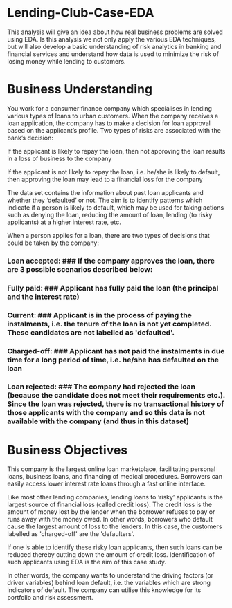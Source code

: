 # Lending-Club-Case-EDA
This analysis will give an idea about how real business problems are solved using EDA. Is this analysis we not only apply the various EDA techniques, but will also develop a basic understanding of risk analytics in banking and financial services and understand how data is used to minimize the risk of losing money while lending to customers.

# Business Understanding
You work for a consumer finance company which specialises in lending various types of loans to urban customers. When the company receives a loan application, the company has to make a decision for loan approval based on the applicant’s profile. Two types of risks are associated with the bank’s decision:

  If the applicant is likely to repay the loan, then not approving the loan results in a loss of business to the company

  If the applicant is not likely to repay the loan, i.e. he/she is likely to default, then approving the loan may lead to a financial loss   for the company

 
The data set contains the information about past loan applicants and whether they ‘defaulted’ or not. The aim is to identify patterns which indicate if a person is likely to default, which may be used for taking actions such as denying the loan, reducing the amount of loan, lending (to risky applicants) at a higher interest rate, etc.

When a person applies for a loan, there are two types of decisions that could be taken by the company:

### Loan accepted: ### If the company approves the loan, there are 3 possible scenarios described below:

### Fully paid: ### Applicant has fully paid the loan (the principal and the interest rate)

### Current: ### Applicant is in the process of paying the instalments, i.e. the tenure of the loan is not yet completed. These candidates are not labelled as 'defaulted'.

### Charged-off: ### Applicant has not paid the instalments in due time for a long period of time, i.e. he/she has defaulted on the loan 

### Loan rejected: ### The company had rejected the loan (because the candidate does not meet their requirements etc.). Since the loan was rejected, there is no transactional history of those applicants with the company and so this data is not available with the company (and thus in this dataset)


# Business Objectives
This company is the largest online loan marketplace, facilitating personal loans, business loans, and financing of medical procedures. Borrowers can easily access lower interest rate loans through a fast online interface. 

 Like most other lending companies, lending loans to ‘risky’ applicants is the largest source of financial loss (called credit loss). The credit loss is the amount of money lost by the lender when the borrower refuses to pay or runs away with the money owed. In other words, borrowers who default cause the largest amount of loss to the lenders. In this case, the customers labelled as 'charged-off' are the 'defaulters'. 

 If one is able to identify these risky loan applicants, then such loans can be reduced thereby cutting down the amount of credit loss. Identification of such applicants using EDA is the aim of this case study.

 In other words, the company wants to understand the driving factors (or driver variables) behind loan default, i.e. the variables which are strong indicators of default.  The company can utilise this knowledge for its portfolio and risk assessment. 
